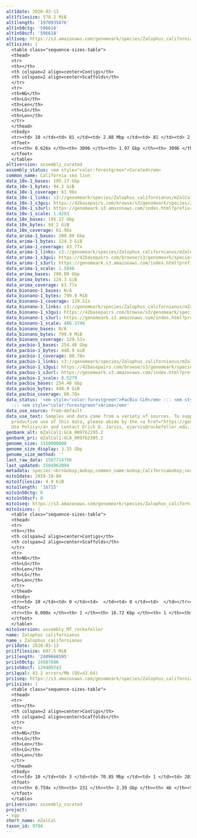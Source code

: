 ```yaml
---
alt1date: 2020-03-13
alt1filesize: 578.2 MiB
alt1length: '1970935876'
alt1n50ctg: '596618'
alt1n50scf: '596618'
alt1seq: https://s3.amazonaws.com/genomeark/species/Zalophus_californianus/mZalCal1/assembly_curated/mZalCal1.alt.cur.20200313.fasta.gz
alt1sizes: |
  <table class="sequence-sizes-table">
  <thead>
  <tr>
  <th></th>
  <th colspan=2 align=center>Contigs</th>
  <th colspan=2 align=center>Scaffolds</th>
  </tr>
  <tr>
  <th>NG</th>
  <th>LG</th>
  <th>Len</th>
  <th>LG</th>
  <th>Len</th>
  </tr>
  </thead>
  <tbody>
  <tr><td> 10 </td><td> 81 </td><td> 2.88 Mbp </td><td> 81 </td><td> 2.88 Mbp </td></tr><tr><td> 20 </td><td> 215 </td><td> 1.99 Mbp </td><td> 215 </td><td> 1.99 Mbp </td></tr><tr><td> 30 </td><td> 406 </td><td> 1.39 Mbp </td><td> 406 </td><td> 1.39 Mbp </td></tr><tr><td> 40 </td><td> 680 </td><td> 0.97 Mbp </td><td> 680 </td><td> 0.97 Mbp </td></tr><tr style="background-color:#cccccc;"><td> 50 </td><td> 1089 </td><td> 0.60 Mbp </td><td> 1089 </td><td> 0.60 Mbp </td></tr><tr><td> 60 </td><td> 2055 </td><td> 145.88 Kbp </td><td> 2055 </td><td> 145.88 Kbp </td></tr><tr><td> 70 </td><td> 0 </td><td>  </td><td> 0 </td><td>  </td></tr><tr><td> 80 </td><td> 0 </td><td>  </td><td> 0 </td><td>  </td></tr><tr><td> 90 </td><td> 0 </td><td>  </td><td> 0 </td><td>  </td></tr><tr><td> 100 </td><td> 0 </td><td>  </td><td> 0 </td><td>  </td></tr></tbody>
  <tfoot>
  <tr><th> 0.626x </th><th> 3096 </th><th> 1.97 Gbp </th><th> 3096 </th><th> 1.97 Gbp </th></tr>
  </tfoot>
  </table>
alt1version: assembly_curated
assembly_status: <em style="color:forestgreen">Curated</em>
common_name: California sea lion
data_10x-1_bases: 195.17 Gbp
data_10x-1_bytes: 94.2 GiB
data_10x-1_coverage: 61.96x
data_10x-1_links: s3://genomeark/species/Zalophus_californianus/mZalCal1/genomic_data/10x/<br>
data_10x-1_s3gui: https://42basepairs.com/browse/s3/genomeark/species/Zalophus_californianus/mZalCal1/genomic_data/10x/
data_10x-1_s3url: https://genomeark.s3.amazonaws.com/index.html?prefix=species/Zalophus_californianus/mZalCal1/genomic_data/10x/
data_10x-1_scale: 1.9293
data_10x_bases: 195.17 Gbp
data_10x_bytes: 94.2 GiB
data_10x_coverage: 61.96x
data_arima-1_bases: 200.89 Gbp
data_arima-1_bytes: 124.3 GiB
data_arima-1_coverage: 63.77x
data_arima-1_links: s3://genomeark/species/Zalophus_californianus/mZalCal1/genomic_data/arima/<br>
data_arima-1_s3gui: https://42basepairs.com/browse/s3/genomeark/species/Zalophus_californianus/mZalCal1/genomic_data/arima/
data_arima-1_s3url: https://genomeark.s3.amazonaws.com/index.html?prefix=species/Zalophus_californianus/mZalCal1/genomic_data/arima/
data_arima-1_scale: 1.5046
data_arima_bases: 200.89 Gbp
data_arima_bytes: 124.3 GiB
data_arima_coverage: 63.77x
data_bionano-1_bases: N/A
data_bionano-1_bytes: 799.9 MiB
data_bionano-1_coverage: 129.51x
data_bionano-1_links: s3://genomeark/species/Zalophus_californianus/mZalCal1/genomic_data/bionano/<br>
data_bionano-1_s3gui: https://42basepairs.com/browse/s3/genomeark/species/Zalophus_californianus/mZalCal1/genomic_data/bionano/
data_bionano-1_s3url: https://genomeark.s3.amazonaws.com/index.html?prefix=species/Zalophus_californianus/mZalCal1/genomic_data/bionano/
data_bionano-1_scale: 486.3746
data_bionano_bases: N/A
data_bionano_bytes: 799.9 MiB
data_bionano_coverage: 129.51x
data_pacbio-1_bases: 254.46 Gbp
data_pacbio-1_bytes: 448.9 GiB
data_pacbio-1_coverage: 80.78x
data_pacbio-1_links: s3://genomeark/species/Zalophus_californianus/mZalCal1/genomic_data/pacbio/<br>
data_pacbio-1_s3gui: https://42basepairs.com/browse/s3/genomeark/species/Zalophus_californianus/mZalCal1/genomic_data/pacbio/
data_pacbio-1_s3url: https://genomeark.s3.amazonaws.com/index.html?prefix=species/Zalophus_californianus/mZalCal1/genomic_data/pacbio/
data_pacbio-1_scale: 0.5279
data_pacbio_bases: 254.46 Gbp
data_pacbio_bytes: 448.9 GiB
data_pacbio_coverage: 80.78x
data_status: '<em style="color:forestgreen">PacBio CLR</em> ::: <em style="color:forestgreen">10x</em>
  ::: <em style="color:forestgreen">Arima</em>'
data_use_source: from-default
data_use_text: Samples and data come from a variety of sources. To support fair and
  productive use of this data, please abide by the <a href="https://genome10k.soe.ucsc.edu/data-use-policies/">Data
  Use Policy</a> and contact Erich D. Jarvis, ejarvis@rockefeller.edu, with any questions.
genbank_alt: mZalCal1:GCA_009762295.2
genbank_pri: mZalCal1:GCA_009762305.2
genome_size: 3150000000
genome_size_display: 3.15 Gbp
genome_size_method: ''
last_raw_data: 1567714756
last_updated: 1584962094
metadata: species:<br>&nbsp;&nbsp;common_name:&nbsp;California&nbsp;sea&nbsp;lion<br>&nbsp;&nbsp;family:<br>&nbsp;&nbsp;&nbsp;&nbsp;name:&nbsp;Otariidae<br>&nbsp;&nbsp;genome_size:&nbsp;3150000000<br>&nbsp;&nbsp;genome_size_method:&nbsp;null<br>&nbsp;&nbsp;individuals:<br>&nbsp;&nbsp;-&nbsp;short_name:&nbsp;mZalCal1<br>&nbsp;&nbsp;name:&nbsp;Zalophus&nbsp;californianus<br>&nbsp;&nbsp;order:<br>&nbsp;&nbsp;&nbsp;&nbsp;name:&nbsp;Carnivora<br>&nbsp;&nbsp;short_name:&nbsp;mZalCal<br>&nbsp;&nbsp;taxon_id:&nbsp;9704<br>&nbsp;&nbsp;project:&nbsp;[&nbsp;vgp&nbsp;]<br>
mito1date: 2019-10-04
mito1filesize: 4.9 KiB
mito1length: '16715'
mito1n50ctg: 0
mito1n50scf: 0
mito1seq: https://s3.amazonaws.com/genomeark/species/Zalophus_californianus/mZalCal1/assembly_MT_rockefeller/mZalCal1.MT.20191004.fasta.gz
mito1sizes: |
  <table class="sequence-sizes-table">
  <thead>
  <tr>
  <th></th>
  <th colspan=2 align=center>Contigs</th>
  <th colspan=2 align=center>Scaffolds</th>
  </tr>
  <tr>
  <th>NG</th>
  <th>LG</th>
  <th>Len</th>
  <th>LG</th>
  <th>Len</th>
  </tr>
  </thead>
  <tbody>
  <tr><td> 10 </td><td> 0 </td><td>  </td><td> 0 </td><td>  </td></tr><tr><td> 20 </td><td> 0 </td><td>  </td><td> 0 </td><td>  </td></tr><tr><td> 30 </td><td> 0 </td><td>  </td><td> 0 </td><td>  </td></tr><tr><td> 40 </td><td> 0 </td><td>  </td><td> 0 </td><td>  </td></tr><tr style="background-color:#cccccc;"><td> 50 </td><td> 0 </td><td style="background-color:#ff8888;">  </td><td> 0 </td><td style="background-color:#ff8888;">  </td></tr><tr><td> 60 </td><td> 0 </td><td>  </td><td> 0 </td><td>  </td></tr><tr><td> 70 </td><td> 0 </td><td>  </td><td> 0 </td><td>  </td></tr><tr><td> 80 </td><td> 0 </td><td>  </td><td> 0 </td><td>  </td></tr><tr><td> 90 </td><td> 0 </td><td>  </td><td> 0 </td><td>  </td></tr><tr><td> 100 </td><td> 0 </td><td>  </td><td> 0 </td><td>  </td></tr></tbody>
  <tfoot>
  <tr><th> 0.000x </th><th> 1 </th><th> 16.72 Kbp </th><th> 1 </th><th> 16.72 Kbp </th></tr>
  </tfoot>
  </table>
mito1version: assembly_MT_rockefeller
name: Zalophus californianus
name_: Zalophus_californianus
pri1date: 2020-03-13
pri1filesize: 697.5 MiB
pri1length: '2409668595'
pri1n50ctg: 24587606
pri1n50scf: 129409743
pri1qual: 43.2 errors/Mb (QV=43.64)
pri1seq: https://s3.amazonaws.com/genomeark/species/Zalophus_californianus/mZalCal1/assembly_curated/mZalCal1.pri.cur.20200313.fasta.gz
pri1sizes: |
  <table class="sequence-sizes-table">
  <thead>
  <tr>
  <th></th>
  <th colspan=2 align=center>Contigs</th>
  <th colspan=2 align=center>Scaffolds</th>
  </tr>
  <tr>
  <th>NG</th>
  <th>LG</th>
  <th>Len</th>
  <th>LG</th>
  <th>Len</th>
  </tr>
  </thead>
  <tbody>
  <tr><td> 10 </td><td> 3 </td><td> 70.85 Mbp </td><td> 1 </td><td> 203.41 Mbp </td></tr><tr><td> 20 </td><td> 9 </td><td> 48.36 Mbp </td><td> 3 </td><td> 191.60 Mbp </td></tr><tr><td> 30 </td><td> 16 </td><td> 40.52 Mbp </td><td> 4 </td><td> 154.43 Mbp </td></tr><tr><td> 40 </td><td> 25 </td><td> 30.66 Mbp </td><td> 7 </td><td> 140.58 Mbp </td></tr><tr style="background-color:#cccccc;"><td> 50 </td><td> 36 </td><td style="background-color:#88ff88;"> 24.59 Mbp </td><td> 9 </td><td style="background-color:#88ff88;"> 129.41 Mbp </td></tr><tr><td> 60 </td><td> 53 </td><td> 14.65 Mbp </td><td> 11 </td><td> 113.59 Mbp </td></tr><tr><td> 70 </td><td> 83 </td><td> 7.13 Mbp </td><td> 15 </td><td> 89.16 Mbp </td></tr><tr><td> 80 </td><td> 0 </td><td>  </td><td> 0 </td><td>  </td></tr><tr><td> 90 </td><td> 0 </td><td>  </td><td> 0 </td><td>  </td></tr><tr><td> 100 </td><td> 0 </td><td>  </td><td> 0 </td><td>  </td></tr></tbody>
  <tfoot>
  <tr><th> 0.759x </th><th> 231 </th><th> 2.39 Gbp </th><th> 46 </th><th> 2.41 Gbp </th></tr>
  </tfoot>
  </table>
pri1version: assembly_curated
project:
- vgp
short_name: mZalCal
taxon_id: 9704
---
```

